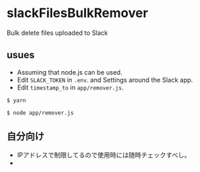 # slackFilesBulkRemover

Bulk delete files uploaded to Slack

## usues

- Assuming that node.js can be used.
- Edit `SLACK_TOKEN` in `.env`. and Settings around the Slack app.
- Edit `timestamp_to` in `app/remover.js`.

```
$ yarn
```

```
$ node app/remover.js
```

## 自分向け

- IPアドレスで制限してるので使用時には随時チェックすべし。
- 